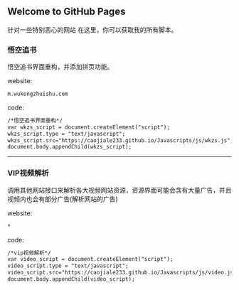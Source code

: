 ## Welcome to GitHub Pages
针对一些特别恶心的网站
在这里，你可以获取我的所有脚本。



### 悟空追书

悟空追书界面重构，并添加拼页功能。


website:
```markdown
m.wukongzhuishu.com
```
code:
```markdown
/*悟空追书界面重构*/
var wkzs_script = document.createElement("script");
wkzs_script.type = "text/javascript";
wkzs_script.src="https://caojiale233.github.io/Javascripts/js/wkzs.js";
document.body.appendChild(wkzs_script);
```
----
### VIP视频解析
调用其他网站接口来解析各大视频网站资源，资源界面可能会含有大量广告，并且视频内也会有部分广告(解析网站的广告)

website:
```markdown
*
```
code:
```markdown
/*vip视频解析*/
var video_script = document.createElement("script"); 
video_script.type = "text/javascript"; 
video_script.src="https://caojiale233.github.io/Javascripts/js/video.js"; 
document.body.appendChild(video_script);
```
